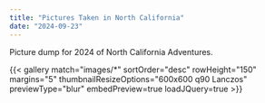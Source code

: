 ```yaml
---
title: "Pictures Taken in North California"
date: "2024-09-23"
---
```


Picture dump for 2024 of North California Adventures.

{{< gallery match="images/*" sortOrder="desc" rowHeight="150" margins="5" thumbnailResizeOptions="600x600 q90 Lanczos" previewType="blur" embedPreview=true loadJQuery=true >}}
